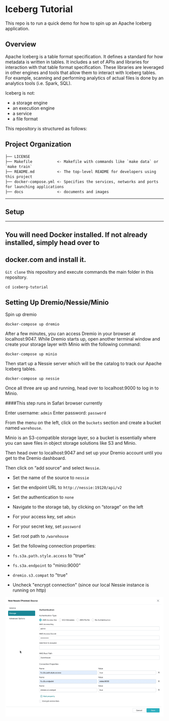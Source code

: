 # Iceberg Tutorial

This repo is to run a quick demo for how to spin up an Apache Iceberg application.

## Overview

Apache Iceberg is a table format specification. It defines a standard for how metadata is 
written in tables. It includes a set of APIs and libraries for interaction with that 
table format specification. These libraries are leveraged in other engines and tools 
that allow them to interact with Iceberg tables. For example, scanning and performing 
analytics of actual files is done by an analytics tools (i.e. Spark, SQL).

Iceberg is not:
- a storage engine
- an execution engine
- a service
- a file format 


This repository is structured as follows:

Project Organization
------------

    ├── LICENSE
    ├── Makefile           <- Makefile with commands like `make data` or `make train`
    ├── README.md          <- The top-level README for developers using this project
    ├── docker-compose.yml <- Specifies the services, networks and ports for launching applications
    ├── docs               <- documents and images
    						  
    						  
    

--------


##  Setup
---
## You will need Docker installed. If not already installed, simply head over to 
## docker.com and install it. 

`Git clone` this repository and execute commands the main folder in this repository.

```
cd iceberg-tutorial
```

## Setting Up Dremio/Nessie/Minio

Spin up dremio
```
docker-compose up dremio
```

After a few minutes, you can access Dremio in your browser at localhost:9047. 
While Dremio starts up, open another terminal window and create your storage layer with 
Minio with the following command:

```
docker-compose up minio
```

Then start up a Nessie server which will be the catalog to track our Apache Iceberg 
tables.


```
docker-compose up nessie
```

Once all three are up and running, head over to localhost:9000 to log in to Minio.

####This step runs in Safari browser currently

Enter username: `admin`
Enter password: `password`
 

From the menu on the left, click on the `buckets` section and create a bucket named `warehouse`.

Minio is an S3-compatible storage layer, so a bucket is essentially where you can save 
files in object storage solutions like S3 and Minio.

Then head over to localhost:9047 and set up your Dremio account until you get to the 
Dremio dashboard.

Then click on “add source” and select `Nessie`.

- Set the name of the source to `nessie`
- Set the endpoint URL to `http://nessie:19120/api/v2`
- Set the authentication to `none`

- Navigate to the storage tab, by clicking on “storage” on the left
- For your access key, set `admin`
- For your secret key, set `password`
- Set root path to `/warehouse`
- Set the following connection properties:
- `fs.s3a.path.style.access` to "true"
- `fs.s3a.endpoint` to "minio:9000"
- `dremio.s3.compat` to "true"
- Uncheck "encrypt connection" (since our local Nessie instance is running on http)

![New Nessie Source](docs/new-nessie-source.png)
